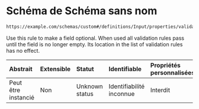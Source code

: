 # Schéma de Schéma sans nom

```txt
https://example.com/schemas/custom#/definitions/Input/properties/validations/properties/optional
```

Use this rule to make a field optional. When used all validation rules pass until the field is no longer empty. Its location in the list of validation rules has no effect.

| Abstrait            | Extensible | Statut         | Identifiable             | Propriétés personnalisées | Propriétés Additionnelles | Limites d'accès | Défini dans                                                                        |
| :------------------ | :--------- | :------------- | :----------------------- | :------------------------ | :------------------------ | :-------------- | :--------------------------------------------------------------------------------- |
| Peut être instancié | Non        | Unknown status | Identifiabilité inconnue | Interdit                  | Autorisé                  | aucun           | [FRW.form.schema.json\*](../out/FRW.form.schema.json "ouvrir le schéma d'origine") |
